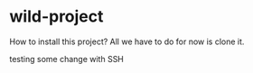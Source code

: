 # wild-project
How to install this project?
All we have to do for now is clone it.

testing some change with SSH